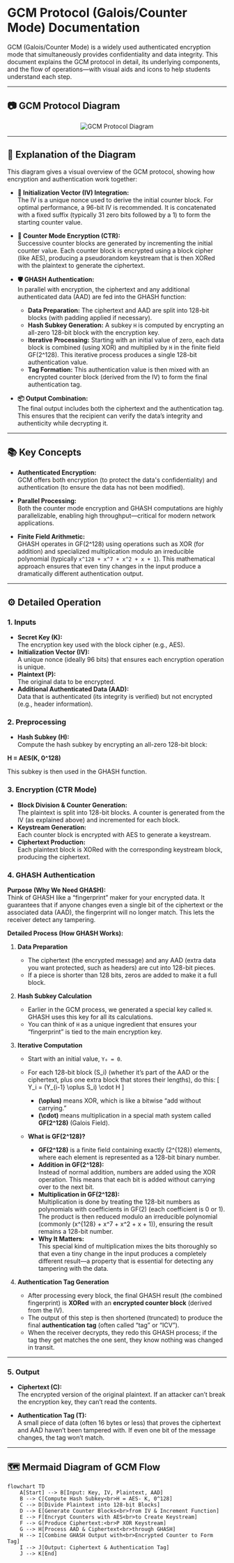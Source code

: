 # GCM Protocol (Galois/Counter Mode) Documentation

GCM (Galois/Counter Mode) is a widely used authenticated encryption mode that simultaneously provides confidentiality and data integrity. This document explains the GCM protocol in detail, its underlying components, and the flow of operations—with visual aids and icons to help students understand each step.

---

## 📷 GCM Protocol Diagram

<div style="text-align: center;">
  <img src="https://github.com/user-attachments/assets/154ca1b2-3864-46dd-b74c-db50fbe7f189" style="background-color: white;" alt="GCM Protocol Diagram">
</div>

---

## 📝 Explanation of the Diagram

This diagram gives a visual overview of the GCM protocol, showing how encryption and authentication work together:

- **🔑 Initialization Vector (IV) Integration:**  
  The IV is a unique nonce used to derive the initial counter block. For optimal performance, a 96-bit IV is recommended. It is concatenated with a fixed suffix (typically 31 zero bits followed by a 1) to form the starting counter value.

- **🔐 Counter Mode Encryption (CTR):**  
  Successive counter blocks are generated by incrementing the initial counter value. Each counter block is encrypted using a block cipher (like AES), producing a pseudorandom keystream that is then XORed with the plaintext to generate the ciphertext.

- **🛡️ GHASH Authentication:**  
  In parallel with encryption, the ciphertext and any additional authenticated data (AAD) are fed into the GHASH function:
  - **Data Preparation:** The ciphertext and AAD are split into 128-bit blocks (with padding applied if necessary).
  - **Hash Subkey Generation:** A subkey `H` is computed by encrypting an all-zero 128-bit block with the encryption key.
  - **Iterative Processing:** Starting with an initial value of zero, each data block is combined (using XOR) and multiplied by `H` in the finite field GF(2^128). This iterative process produces a single 128-bit authentication value.
  - **Tag Formation:** This authentication value is then mixed with an encrypted counter block (derived from the IV) to form the final authentication tag.

- **📦 Output Combination:**  
  The final output includes both the ciphertext and the authentication tag. This ensures that the recipient can verify the data’s integrity and authenticity while decrypting it.

---

## 📚 Key Concepts

- **Authenticated Encryption:**  
  GCM offers both encryption (to protect the data's confidentiality) and authentication (to ensure the data has not been modified).

- **Parallel Processing:**  
  Both the counter mode encryption and GHASH computations are highly parallelizable, enabling high throughput—critical for modern network applications.

- **Finite Field Arithmetic:**  
  GHASH operates in GF(2^128) using operations such as XOR (for addition) and specialized multiplication modulo an irreducible polynomial (typically `x^128 + x^7 + x^2 + x + 1`). This mathematical approach ensures that even tiny changes in the input produce a dramatically different authentication output.

---

## ⚙️ Detailed Operation

### 1. Inputs
- **Secret Key (K):**  
  The encryption key used with the block cipher (e.g., AES).
- **Initialization Vector (IV):**  
  A unique nonce (ideally 96 bits) that ensures each encryption operation is unique.
- **Plaintext (P):**  
  The original data to be encrypted.
- **Additional Authenticated Data (AAD):**  
  Data that is authenticated (its integrity is verified) but not encrypted (e.g., header information).

### 2. Preprocessing
- **Hash Subkey (H):**  
  Compute the hash subkey by encrypting an all-zero 128-bit block:

**H = AES(K, 0^128)**

This subkey is then used in the GHASH function.

### 3. Encryption (CTR Mode)
- **Block Division & Counter Generation:**  
  The plaintext is split into 128-bit blocks. A counter is generated from the IV (as explained above) and incremented for each block.
- **Keystream Generation:**  
  Each counter block is encrypted with AES to generate a keystream.
- **Ciphertext Production:**  
  Each plaintext block is XORed with the corresponding keystream block, producing the ciphertext.

### 4. GHASH Authentication

**Purpose (Why We Need GHASH):**  
Think of GHASH like a “fingerprint” maker for your encrypted data. It guarantees that if anyone changes even a single bit of the ciphertext or the associated data (AAD), the fingerprint will no longer match. This lets the receiver detect any tampering.

**Detailed Process (How GHASH Works):**

1. **Data Preparation**  
   - The ciphertext (the encrypted message) and any AAD (extra data you want protected, such as headers) are cut into 128-bit pieces.  
   - If a piece is shorter than 128 bits, zeros are added to make it a full block.

2. **Hash Subkey Calculation**  
   - Earlier in the GCM process, we generated a special key called `H`. GHASH uses this key for all its calculations.  
   - You can think of `H` as a unique ingredient that ensures your “fingerprint” is tied to the main encryption key.

3. **Iterative Computation**  
   - Start with an initial value, `Y₀ = 0`.  
   - For each 128-bit block \(S_i\) (whether it’s part of the AAD or the ciphertext, plus one extra block that stores their lengths), do this:
     \[
       Y_i = (Y_{i-1} \oplus S_i) \cdot H
     \]
     - **\(\oplus\)** means XOR, which is like a bitwise “add without carrying.”
     - **\(\cdot\)** means multiplication in a special math system called **GF(2^128)** (Galois Field).

   - **What is GF(2^128)?**  
     - **GF(2^128)** is a finite field containing exactly \(2^{128}\) elements, where each element is represented as a 128-bit binary number.  
     - **Addition in GF(2^128):**  
       Instead of normal addition, numbers are added using the XOR operation. This means that each bit is added without carrying over to the next bit.  
     - **Multiplication in GF(2^128):**  
       Multiplication is done by treating the 128-bit numbers as polynomials with coefficients in GF(2) (each coefficient is 0 or 1). The product is then reduced modulo an irreducible polynomial (commonly \(x^{128} + x^7 + x^2 + x + 1\)), ensuring the result remains a 128-bit number.  
     - **Why It Matters:**  
       This special kind of multiplication mixes the bits thoroughly so that even a tiny change in the input produces a completely different result—a property that is essential for detecting any tampering with the data.

4. **Authentication Tag Generation**  
   - After processing every block, the final GHASH result (the combined fingerprint) is **XORed** with an **encrypted counter block** (derived from the IV).  
   - The output of this step is then shortened (truncated) to produce the final **authentication tag** (often called “tag” or “ICV”).  
   - When the receiver decrypts, they redo this GHASH process; if the tag they get matches the one sent, they know nothing was changed in transit.

---

### 5. Output

- **Ciphertext (C):**  
  The encrypted version of the original plaintext. If an attacker can’t break the encryption key, they can’t read the contents.

- **Authentication Tag (T):**  
  A small piece of data (often 16 bytes or less) that proves the ciphertext and AAD haven’t been tampered with. If even one bit of the message changes, the tag won’t match.

---
## 🗺️ Mermaid Diagram of GCM Flow

```mermaid
flowchart TD
    A[Start] --> B[Input: Key, IV, Plaintext, AAD]
    B --> C[Compute Hash Subkey<br>H = AES- K, 0^128]
    C --> D[Divide Plaintext into 128-bit Blocks]
    D --> E[Generate Counter Blocks<br>from IV & Increment Function]
    E --> F[Encrypt Counters with AES<br>to Create Keystream]
    F --> G[Produce Ciphertext:<br>P XOR Keystream]
    G --> H[Process AAD & Ciphertext<br>through GHASH]
    H --> I[Combine GHASH Output with<br>Encrypted Counter to Form Tag]
    I --> J[Output: Ciphertext & Authentication Tag]
    J --> K[End]
```


